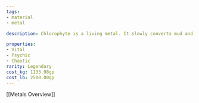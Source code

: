 ```yaml
---
tags:
- material
- metal

description: Chlorophyte is a living metal. It slowly converts mud and dirt into more of itself. Has slight psionic powers.

properties:
- Vital
- Psychic
- Chaotic
rarity: Legendary
cost_kg: 1133.98gp
cost_lb: 2500.00gp
---
```

[[Metals Overview]]